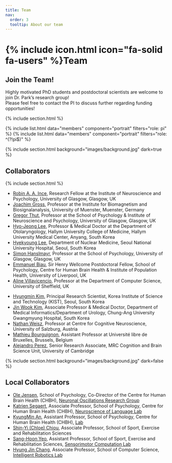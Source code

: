 ```yaml
---
title: Team
nav:
  order: 3
  tooltip: About our team
---
```


# {% include icon.html icon="fa-solid fa-users" %}Team

## Join the Team!
Highly motivated PhD students and postdoctoral scientists are welcome to join Dr. Park’s research group! <br>
Please feel free to contact the PI to discuss further regarding funding opportunities!

{% include section.html %}

{% include list.html data="members" component="portrait" filters="role: pi" %}
{% include list.html data="members" component="portrait" filters="role: ^(?!pi$)" %}

{% include section.html background="images/background.jpg" dark=true %}

## Collaborators

{% include section.html %}

<!-- {% capture content %} -->
- [Robin A. A. Ince](http://www.robinince.net/about.html), Research Fellow at the Institute of Neuroscience and Psychology, University of Glasgow, Glasgow, UK
- [Joachim Gross](https://www.uni-muenster.de/OCCMuenster/members/joachim-gross.html), Professor at the Institute for Biomagnetism and Biosignalanalysis, University of Muenster, Muenster, Germany
- [Gregor Thut](https://www.gla.ac.uk/schools/psychologyneuroscience/staff/gregorthut/), Professor at the School of Psychology & Institute of Neuroscience and Psychology, University of Glasgow, Glasgow, UK
- [Hyo-Jeong Lee](https://scholar.google.co.kr/citations?user=x-pSzCoAAAAJ&hl=en), Professor & Medical Doctor at the Department of Otolaryngology, Hallym University College of Medicine, Hallym University Medical Center, Anyang, South Korea 
- [Hyekyoung Lee](https://scholar.google.com/citations?user=3ZNKO84AAAAJ&hl=en), Department of Nuclear Medicine, Seoul National University Hospital, Seoul, South Korea
- [Simon Hanslmayr](https://www.gla.ac.uk/schools/psychologyneuroscience/staff/simonhanslmayr/), Professor at the School of Psychology, University of Glasgow, Glasgow, UK
- [Emmanuel Biau](https://www.liverpool.ac.uk/population-health/staff/emmanuel-biau/), Sir Henry Wellcome Postdoctoral Fellow, School of Psychology, Centre for Human Brain Health & Institute of Population Health, University of Liverpool, UK
- [Aline Villavicencio](https://www.sheffield.ac.uk/dcs/people/academic/aline-villavicencio), Professor at the Department of Computer Science, University of Sheffield, UK
<!-- - Marco A. P. Idiart, Professor at the Institute of Physics, of the Federal University of Rio Grande do Sul, Brazil -->
- [Hyungmin Kim](https://sites.google.com/view/tunnelatkist), Principal Research Scientist, Korea Institute of Science and Technology (KIST), Seoul, South Korea
- [Jin Wook Kim](https://www.linkedin.com/in/jin-wook-kim-936b0b67/), Associate Professor & Medical Doctor, Department of Medical Informatics/Department of Urology, Chung-Ang University Gwangmyung Hospital, South Korea
- [Nathan Weisz](https://www.plus.ac.at/psychology/ueber-uns/internal-organisation/division-of-physiological-psychology/team/salzburg-brain-dynamics-lab/weisz-nathan-en/?lang=en), Professor at Centre for Cognitive Neuroscience, University of Salzburg, Austria
- [Mathieu Bourguignon](https://crcn.ulb.ac.be/members/?q=121), Assistant Professor at Université libre de Bruxelles, Brussels, Belgium
- [Alejandro Perez](https://sites.google.com/view/alejandroperez/about?authuser=0), Senior Research Associate, MRC Cognition and Brain Science Unit, University of Cambridge

{% include section.html background="images/background.jpg" dark=false %}
## Local Collaborators
- [Ole Jensen](https://www.birmingham.ac.uk/staff/profiles/psychology/jensen-ole.aspx), School of Psychology, Co-Director of the Centre for Human Brain Health (CHBH), [Neuronal Oscillations Research Group](https://neuosc.com/)
- [Katrien Segaert](https://www.birmingham.ac.uk/staff/profiles/psychology/segaert-katrien.aspx), Associate Professor, School of Psychology, Centre for Human Brain Health (CHBH), [Neuroscience of Language Lab](https://www.katriensegaert.com/)
- [KyungMin An](https://www.birmingham.ac.uk/staff/profiles/psychology/an-kyungmin.aspx), Assistant Professor, School of Psychology, Centre for Human Brain Health (CHBH), [Lab](https://sites.google.com/view/an-lab/home)
- [Shin-Yi (Chloe) Chiou](https://www.birmingham.ac.uk/staff/profiles/sportex/chiou-shin-yi.aspx), Associate Professor, School of Sport, Exercise and Rehabilitation Sciences 
- [Sang-Hoon Yeo](https://www.birmingham.ac.uk/staff/profiles/sportex/yeo-sang-hoon.aspx), Assistant Professor, School of Sport, Exercise and Rehabilitation Sciences, [Sensorimotor Computation Lab](https://sites.google.com/view/yeolabprojects)
- [Hyung Jin Chang](https://www.birmingham.ac.uk/staff/profiles/computer-science/academic-staff/chang-jin-hyung.aspx), Associate Professor, School of Computer Science, [Intelligent Robotics Lab](https://hyungjinchang.wordpress.com/)

<!-- {% include figure.html image="images/photo.jpg" %} -->
<!-- {% include figure.html image="images/photo.jpg" %} -->
<!-- {% include figure.html image="images/photo.jpg" %} -->

<!-- {% endcapture %} -->

<!-- {% include grid.html style="square" content=content %} -->
